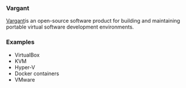 ### Vargant
[Vargant][1]is an open-source software product for building and maintaining portable virtual software development environments.
### Examples
* VirtualBox
* KVM
* Hyper-V
* Docker containers
* VMware

[1]: https://en.wikipedia.org/wiki/Vagrant_(software) "Title"


